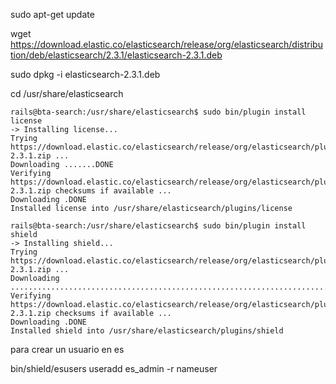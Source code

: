 sudo apt-get update


wget https://download.elastic.co/elasticsearch/release/org/elasticsearch/distribution/deb/elasticsearch/2.3.1/elasticsearch-2.3.1.deb


sudo dpkg -i elasticsearch-2.3.1.deb


cd /usr/share/elasticsearch

```
rails@bta-search:/usr/share/elasticsearch$ sudo bin/plugin install license
-> Installing license...
Trying https://download.elastic.co/elasticsearch/release/org/elasticsearch/plugin/license/2.3.1/license-2.3.1.zip ...
Downloading .......DONE
Verifying https://download.elastic.co/elasticsearch/release/org/elasticsearch/plugin/license/2.3.1/license-2.3.1.zip checksums if available ...
Downloading .DONE
Installed license into /usr/share/elasticsearch/plugins/license
```

```
rails@bta-search:/usr/share/elasticsearch$ sudo bin/plugin install shield
-> Installing shield...
Trying https://download.elastic.co/elasticsearch/release/org/elasticsearch/plugin/shield/2.3.1/shield-2.3.1.zip ...
Downloading .............................................................................................................................................DONE
Verifying https://download.elastic.co/elasticsearch/release/org/elasticsearch/plugin/shield/2.3.1/shield-2.3.1.zip checksums if available ...
Downloading .DONE
Installed shield into /usr/share/elasticsearch/plugins/shield
```

para crear un usuario en es

bin/shield/esusers useradd es_admin -r nameuser